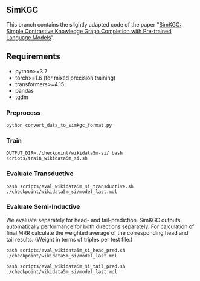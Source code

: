 ## SimKGC

This branch contains the slightly adapted code of the paper
"[SimKGC: Simple Contrastive Knowledge Graph Completion with Pre-trained Language Models](https://aclanthology.org/2022.acl-long.295.pdf)".

## Requirements
* python>=3.7
* torch>=1.6 (for mixed precision training)
* transformers>=4.15
* pandas
* tqdm

### Preprocess

```
python convert_data_to_simkgc_format.py
```


### Train

```
OUTPUT_DIR=./checkpoint/wikidata5m-si/ bash scripts/train_wikidata5m_si.sh
```

### Evaluate Transductive

```
bash scripts/eval_wikidata5m_si_transductive.sh ./checkpoint/wikidata5m_si/model_last.mdl
```

### Evaluate Semi-Inductive

We evaluate separately for head- and tail-prediction.
SimKGC outputs automatically performance for both directions separately.
For calculation of final MRR calculate the weighted average of the corresponding head and tail results.
(Weight in terms of triples per test file.)

```
bash scripts/eval_wikidata5m_si_head_pred.sh ./checkpoint/wikidata5m_si/model_last.mdl
```

```
bash scripts/eval_wikidata5m_si_tail_pred.sh ./checkpoint/wikidata5m_si/model_last.mdl
```
